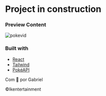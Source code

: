 # Project in construction

### Preview Content

![pokevid](https://user-images.githubusercontent.com/54092771/194726180-48538141-47b0-4b13-9c48-d3e1f7e9a808.gif)

### Built with

- [React](https://reactjs.org/)
- [Tailwind](https://tailwindcss.com/)
- [PokéAPI](https://pokeapi.co/)

Com 💛 por Gabriel

©lkentertainment
